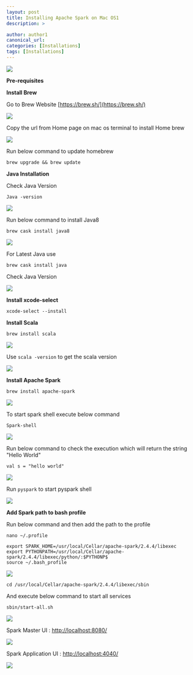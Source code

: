 ```yaml
---
layout: post
title: Installing Apache Spark on Mac OS1
description: >

author: author1
canonical_url:
categories: [Installations]
tags: [Installations]
---
```

![](/images/apachesparkonmacos/11.png)

**Pre-requisites**

**Install Brew**

Go to Brew Website
[https://brew.sh/](https://brew.sh/)

![](//BeerAndDiapers.ai/images/apachesparkonmacos/1.png)

Copy the url from Home page on mac os terminal to install Home brew

![](/images/apachesparkonmacos/2.png)

Run below command to update homebrew

    brew upgrade && brew update

**Java Installation**

Check Java Version

    Java -version

![](/images/apachesparkonmacos/3.png)

Run below command to install Java8

    brew cask install java8

![](/images/apachesparkonmacos/4.png)

For Latest Java use

    brew cask install java

Check Java Version

![](/images/apachesparkonmacos/5.png)


 **Install xcode-select**

    xcode-select --install

**Install Scala**

    brew install scala

![](/images/apachesparkonmacos/6.png)

Use `scala -version` to get the scala version

![](/images/apachesparkonmacos/7.png)


**Install Apache Spark**

    brew install apache-spark

![](/images/apachesparkonmacos/8.png)

To start spark shell execute below command

    Spark-shell

![](/images/apachesparkonmacos/9.png)

Run below command to check the execution which will return the string "Hello World"

    val s = "hello world"

![](/images/apachesparkonmacos/10.png)

Run `pyspark` to start pyspark shell

![](/images/apachesparkonmacos/11.png)

**Add Spark path to bash profile**


Run below command and then add the path to the profile

    nano ~/.profile

    export SPARK_HOME=/usr/local/Cellar/apache-spark/2.4.4/libexec
    export PYTHONPATH=/usr/local/Cellar/apache-spark/2.4.4/libexec/python/:$PYTHONP$
    source ~/.bash_profile

![](/images/apachesparkonmacos/12.png)

    cd /usr/local/Cellar/apache-spark/2.4.4/libexec/sbin

And execute below command to start all services

    sbin/start-all.sh

![](/images/apachesparkonmacos/13.png)

Spark Master UI : [http://localhost:8080/](http://localhost:8080/)

![](/images/apachesparkonmacos/14.png)

Spark Application UI : [http://localhost:4040/](http://localhost:4040/)

![](/images/apachesparkonmacos/15.png)
